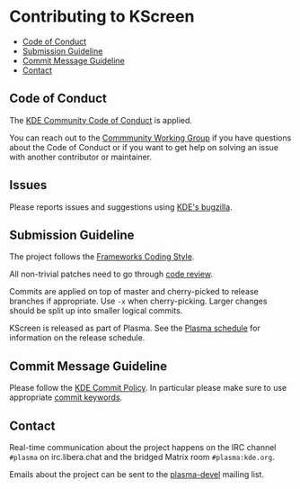 # Contributing to KScreen

 - [Code of Conduct](#code-of-conduct)
 - [Submission Guideline](#submission-guideline)
 - [Commit Message Guideline](#commit-message-guideline)
 - [Contact](#contact)

## Code of Conduct
The [KDE Community Code of Conduct][kde-coc] is applied.

You can reach out to the [Commmunity Working Group][community-working-group] if you have questions about the Code of Conduct or if you want to get help on solving an issue with another contributor or maintainer.

## Issues
Please reports issues and suggestions using [KDE's bugzilla][bugzilla].

## Submission Guideline
The project follows the [Frameworks Coding Style][frameworks-style].

All non-trivial patches need to go through [code review][gitlab-reviews].

Commits are applied on top of master and cherry-picked to release branches if appropriate. Use `-x` when cherry-picking. Larger changes should be split up into smaller logical commits.

KScreen is released as part of Plasma. See the [Plasma schedule][plasma-schedule] for information on the release schedule.

## Commit Message Guideline
Please follow the [KDE Commit Policy][commit-policy]. In particular please make sure to use appropriate [commit keywords][commit-policy-keywords].

## Contact
Real-time communication about the project happens on the IRC channel `#plasma` on irc.libera.chat and the bridged Matrix room `#plasma:kde.org`.

Emails about the project can be sent to the [plasma-devel][plasma-devel] mailing list.

[kde-coc]: https://kde.org/code-of-conduct
[community-working-group]: https://ev.kde.org/workinggroups/cwg.php
[frameworks-style]: https://community.kde.org/Policies/Frameworks_Coding_Style
[gitlab-reviews]: https://invent.kde.org/plasma/kscreen
[plasma-schedule]: https://community.kde.org/Schedules/Plasma_5
[commit-policy]: https://community.kde.org/Policies/Commit_Policy
[bugzilla]: https://bugs.kde.org/describecomponents.cgi?product=KScreen
[commit-policy-keywords]: https://community.kde.org/Policies/Commit_Policy#Special_keywords_in_GIT_and_SVN_log_messages
[plasma-devel]: https://mail.kde.org/mailman/listinfo/plasma-devel
